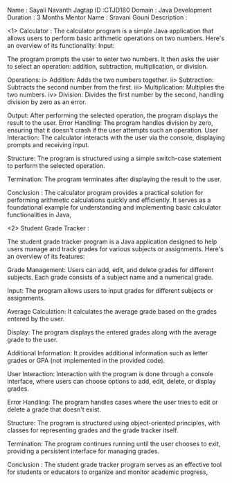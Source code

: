 Name : Sayali Navanth Jagtap
ID :CTJD180
Domain : Java Development
Duration : 3 Months
Mentor Name : Sravani Gouni
Description :

<1> Calculator :
The calculator program is a simple Java application that allows users to perform basic arithmetic operations on two numbers. Here's an overview of its functionality:
Input:

The program prompts the user to enter two numbers.
It then asks the user to select an operation: addition, subtraction, multiplication, or division.

Operations:
i> Addition: Adds the two numbers together.
ii> Subtraction: Subtracts the second number from the first.
iii> Multiplication: Multiplies the two numbers.
iv> Division: Divides the first number by the second, handling division by zero as an error.

Output:
After performing the selected operation, the program displays the result to the user.
Error Handling:
The program handles division by zero, ensuring that it doesn't crash if the user attempts such an operation.
User Interaction:
The calculator interacts with the user via the console, displaying prompts and receiving input.

Structure:
The program is structured using a simple switch-case statement to perform the selected operation.

Termination:
The program terminates after displaying the result to the user.

Conclusion :
 The calculator program provides a practical solution for performing arithmetic calculations quickly and efficiently. It serves as a foundational example for understanding and implementing basic calculator functionalities in Java,

<2> Student Grade Tracker :

The student grade tracker program is a Java application designed to help users manage and track grades for various subjects or assignments. Here's an overview of its features:

Grade Management:
Users can add, edit, and delete grades for different subjects.
Each grade consists of a subject name and a numerical grade.

Input:
The program allows users to input grades for different subjects or assignments.

Average Calculation:
It calculates the average grade based on the grades entered by the user.

Display:
The program displays the entered grades along with the average grade to the user.

Additional Information:
It provides additional information such as letter grades or GPA (not implemented in the provided code).

User Interaction:
Interaction with the program is done through a console interface, where users can choose options to add, edit, delete, or display grades.

Error Handling:
The program handles cases where the user tries to edit or delete a grade that doesn't exist.

Structure:
The program is structured using object-oriented principles, with classes for representing grades and the grade tracker itself.

Termination:
The program continues running until the user chooses to exit, providing a persistent interface for managing grades.

Conclusion :
The student grade tracker program serves as an effective tool for students or educators to organize and monitor academic progress,
